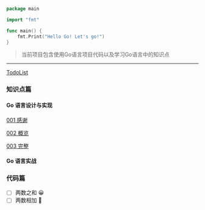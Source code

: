 ```Go
package main

import "fmt"

func main() {
    fmt.Print("Hello Go! Let's go!")
}
```



> 当前项目包含使用Go语言项目代码以及学习Go语言中的知识点

----

[TodoList](./Todo.md)

### 知识点篇

#### Go 语言设计与实现

[001 感谢](src/GoRoad/Go语言设计与实现/Go语言设计与实现001.html)

[002 概览](src/GoRoad/Go语言设计与实现/Go语言设计与实现002.html)

[003 完整](src/GoRoad/Go语言设计与实现/Go语言设计与实现003.html)

#### Go 语言实战

### 代码篇

- [ ]  两数之和 😀
- [ ]  两数相加 🤔
